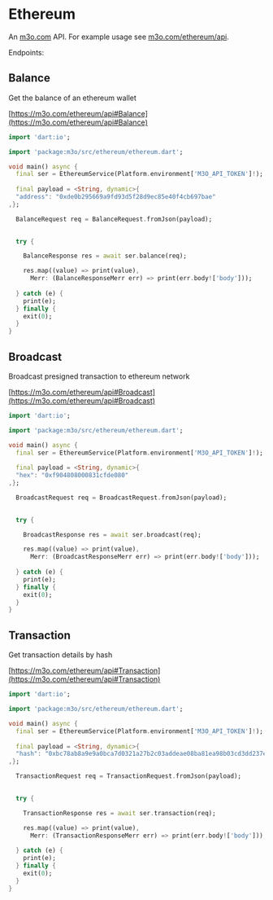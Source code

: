 # Ethereum

An [m3o.com](https://m3o.com) API. For example usage see [m3o.com/ethereum/api](https://m3o.com/ethereum/api).

Endpoints:

## Balance

Get the balance of an ethereum wallet


[https://m3o.com/ethereum/api#Balance](https://m3o.com/ethereum/api#Balance)

```dart
import 'dart:io';

import 'package:m3o/src/ethereum/ethereum.dart';

void main() async {
  final ser = EthereumService(Platform.environment['M3O_API_TOKEN']!);
 
  final payload = <String, dynamic>{
  "address": "0xde0b295669a9fd93d5f28d9ec85e40f4cb697bae"
,};

  BalanceRequest req = BalanceRequest.fromJson(payload);

  
  try {

	BalanceResponse res = await ser.balance(req);

    res.map((value) => print(value),
	  Merr: (BalanceResponseMerr err) => print(err.body!['body']));	
  
  } catch (e) {
    print(e);
  } finally {
    exit(0);
  }
}
```
## Broadcast

Broadcast presigned transaction to ethereum network


[https://m3o.com/ethereum/api#Broadcast](https://m3o.com/ethereum/api#Broadcast)

```dart
import 'dart:io';

import 'package:m3o/src/ethereum/ethereum.dart';

void main() async {
  final ser = EthereumService(Platform.environment['M3O_API_TOKEN']!);
 
  final payload = <String, dynamic>{
  "hex": "0xf904808000831cfde080"
,};

  BroadcastRequest req = BroadcastRequest.fromJson(payload);

  
  try {

	BroadcastResponse res = await ser.broadcast(req);

    res.map((value) => print(value),
	  Merr: (BroadcastResponseMerr err) => print(err.body!['body']));	
  
  } catch (e) {
    print(e);
  } finally {
    exit(0);
  }
}
```
## Transaction

Get transaction details by hash


[https://m3o.com/ethereum/api#Transaction](https://m3o.com/ethereum/api#Transaction)

```dart
import 'dart:io';

import 'package:m3o/src/ethereum/ethereum.dart';

void main() async {
  final ser = EthereumService(Platform.environment['M3O_API_TOKEN']!);
 
  final payload = <String, dynamic>{
  "hash": "0xbc78ab8a9e9a0bca7d0321a27b2c03addeae08ba81ea98b03cd3dd237eabed44"
,};

  TransactionRequest req = TransactionRequest.fromJson(payload);

  
  try {

	TransactionResponse res = await ser.transaction(req);

    res.map((value) => print(value),
	  Merr: (TransactionResponseMerr err) => print(err.body!['body']));	
  
  } catch (e) {
    print(e);
  } finally {
    exit(0);
  }
}
```
